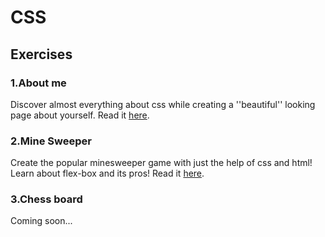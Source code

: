 # CSS

## Exercises
### 1.About me
Discover almost everything about css while creating a ''beautiful'' looking page about yourself.
Read it [here](./1.about-me).

### 2.Mine Sweeper
Create the popular minesweeper game with just the help of css and html! Learn about flex-box and its pros!
Read it [here](./2.flexbox).

### 3.Chess board
Coming soon...
